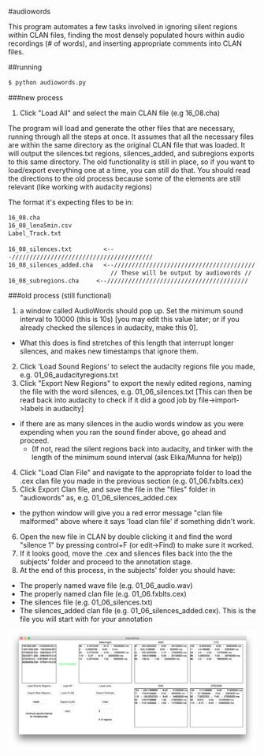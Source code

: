 #audiowords

This program automates a few tasks involved in ignoring silent regions within CLAN files, finding the most densely populated hours within audio recordings (# of words), and inserting appropriate comments into CLAN files.


##running

```bash
$ python audiowords.py
```


###new process

1. Click "Load All" and select the main CLAN file (e.g 16_08.cha)




The program will load and generate the other files that are necessary, running through all the steps at once.
It assumes that all the necessary files are within the same directory as the original CLAN file that was loaded.
It will output the silences.txt regions, silences_added, and subregions exports to this same directory.
The old functionality is still in place, so if you want to load/export
everything one at a time, you can still do that. You should read the directions to the old process
because some of the elements are still relevant (like working with audacity regions)

The format it's expecting files to be in:

    16_08.cha
    16_08_lena5min.csv
    Label_Track.txt

    16_08_silences.txt         <---////////////////////////////////////////
    16_08_silences_added.cha   <--////////////////////////////////////////
                                 // These will be output by audiowords //
    16_08_subregions.cha     <--////////////////////////////////////////

###old process (still functional)

1. a window called AudioWords should pop up. Set the minimum sound interval to 10000 (this is 10s) [you may edit this value later; or if you already checked the silences in audacity, make this 0].
  * What this does is find stretches of this length that interrupt longer silences, and makes new timestamps that ignore them.
2. Click 'Load Sound Regions' to select the audacity regions file you made, e.g. 01_06_audacityregions.txt
3. Click "Export New Regions" to export the newly edited regions, naming the file with the word silences, e.g. 01_06_silences.txt [This can then be read back into audacity to check if it did a good job by file->import->labels in audacity]
  * if there are as many silences in the audio words window as you were expending when you ran the sound finder above, go ahead and proceed.
    * (If not, read the silent regions back into audacity, and tinker with the length of the minimum sound interval (ask Elika/Munna for help))
4. Click "Load Clan File" and navigate to the appropriate folder to load the .cex clan file you made in the previous section (e.g. 01_06.fxblts.cex)
5. Click Export Clan file, and save the file in the "files" folder in "audiowords" as, e.g. 01_06_silences_added.cex
  * the python window will give you a red error message "clan file malformed" above where it says 'load clan file' if something didn't work.
6. Open the new file in CLAN by double clicking it and find the word "silence 1" by pressing control+F (or edit->Find) to make sure it worked.
7. If it looks good, move the .cex and silences files back into the the subjects' folder and proceed to the annotation stage.
8. At the end of this process, in the subjects' folder you should have:
  * The properly named wave file (e.g. 01_06_audio.wav)
  * The properly named clan file (e.g. 01_06.fxblts.cex)
  * The silences file (e.g. 01_06_silences.txt)
  * The silences_added clan file (e.g. 01_06_silences_added.cex). This is the file you will start with for your annotation




![audiowords](data/audiowords_screenshot.png)
